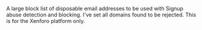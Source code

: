 A large block list of disposable email addresses to be used with Signup abuse detection and blocking. I've set all domains found to be rejected. This is for the Xenforo platform only.
